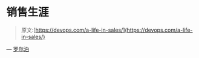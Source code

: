# 销售生涯

> 原文:[https://devops.com/a-life-in-sales/](https://devops.com/a-life-in-sales/)

— [罗尔泊](https://devops.com/author/breselman/)